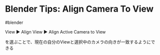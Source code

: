 # Blender Tips: Align Camera To View

#blender


View ▶ Align View ▶ Align Active Camera to View

を選ぶことで、現在の自分のViewと選択中のカメラの向きが一致するようにできる
